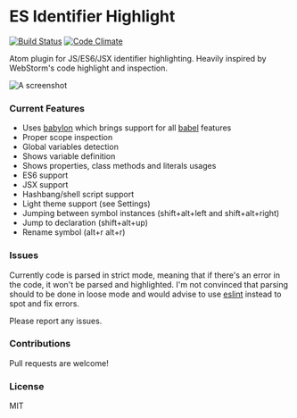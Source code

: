# ES Identifier Highlight
[![Build Status](https://travis-ci.org/heilhead/es-identifier-highlight.svg?branch=master)](https://travis-ci.org/heilhead/es-identifier-highlight)
[![Code Climate](https://codeclimate.com/github/heilhead/es-identifier-highlight/badges/gpa.svg)](https://codeclimate.com/github/heilhead/es-identifier-highlight)

Atom plugin for JS/ES6/JSX identifier highlighting. Heavily inspired by WebStorm's code highlight and inspection.

![A screenshot](http://i.imgur.com/18avdoZ.gif)

### Current Features
* Uses [babylon](https://github.com/babel/babylon) which brings support for all [babel](https://github.com/babel/babel) features
* Proper scope inspection
* Global variables detection
* Shows variable definition
* Shows properties, class methods and literals usages
* ES6 support
* JSX support
* Hashbang/shell script support
* Light theme support (see Settings)
* Jumping between symbol instances (shift+alt+left and shift+alt+right)
* Jump to declaration (shift+alt+up)
* Rename symbol (alt+r alt+r)

### Issues
Currently code is parsed in strict mode, meaning that if there's an error in the code, it won't be parsed and highlighted. I'm not convinced that parsing should to be done in loose mode and would advise to use [eslint](https://atom.io/packages/linter-eslint) instead to spot and fix errors.

Please report any issues.

### Contributions
Pull requests are welcome!

### License
MIT
